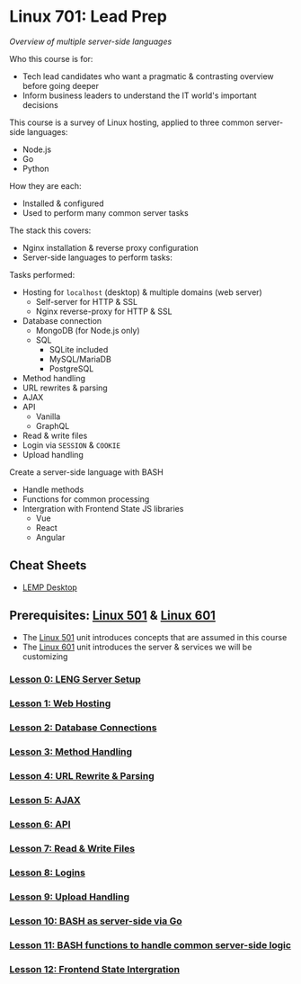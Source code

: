 # Linux 701: Lead Prep
*Overview of multiple server-side languages*

Who this course is for:
- Tech lead candidates who want a pragmatic & contrasting overview before going deeper
- Inform business leaders to understand the IT world's important decisions

This course is a survey of Linux hosting, applied to three common server-side languages:
- Node.js
- Go
- Python

How they are each:
- Installed & configured
- Used to perform many common server tasks

The stack this covers:
- Nginx installation & reverse proxy configuration
- Server-side languages to perform tasks:

Tasks performed:
- Hosting for `localhost` (desktop) & multiple domains (web server)
  - Self-server for HTTP & SSL
  - Nginx reverse-proxy for HTTP & SSL
- Database connection
  - MongoDB (for Node.js only)
  - SQL
    - SQLite included
    - MySQL/MariaDB
    - PostgreSQL
- Method handling
- URL rewrites & parsing
- AJAX
- API
  - Vanilla
  - GraphQL
- Read & write files
- Login via `SESSION` & `COOKIE`
- Upload handling

Create a server-side language with BASH
- Handle methods
- Functions for common processing
- Intergration with Frontend State JS libraries
  - Vue
  - React
  - Angular

## Cheat Sheets
- [LEMP Desktop](https://github.com/inkVerb/vip/blob/master/Cheat-Sheets/LEMP-Desktop.md)

## Prerequisites: [Linux 501](https://github.com/inkVerb/VIP/tree/master/501) & [Linux 601](https://github.com/inkVerb/VIP/tree/master/601)
- The [Linux 501](https://github.com/inkVerb/VIP/tree/master/501) unit introduces concepts that are assumed in this course
- The [Linux 601](https://github.com/inkVerb/VIP/tree/master/601) unit introduces the server & services we will be customizing

### [Lesson 0: LENG Server Setup](https://github.com/inkVerb/vip/blob/master/701/Lesson-00.md)

### [Lesson 1: Web Hosting](https://github.com/inkVerb/vip/blob/master/701/Lesson-01.md)

### [Lesson 2: Database Connections](https://github.com/inkVerb/vip/blob/master/701/Lesson-02.md)

### [Lesson 3: Method Handling](https://github.com/inkVerb/vip/blob/master/701/Lesson-03.md)

### [Lesson 4: URL Rewrite & Parsing](https://github.com/inkVerb/vip/blob/master/701/Lesson-04.md)

### [Lesson 5: AJAX](https://github.com/inkVerb/vip/blob/master/701/Lesson-05.md)

### [Lesson 6: API](https://github.com/inkVerb/vip/blob/master/701/Lesson-06.md)

### [Lesson 7: Read & Write Files](https://github.com/inkVerb/vip/blob/master/701/Lesson-07.md)

### [Lesson 8: Logins](https://github.com/inkVerb/vip/blob/master/701/Lesson-08.md)

### [Lesson 9: Upload Handling](https://github.com/inkVerb/vip/blob/master/701/Lesson-09.md)

### [Lesson 10: BASH as server-side via Go](https://github.com/inkVerb/vip/blob/master/701/Lesson-10.md)

### [Lesson 11: BASH functions to handle common server-side logic](https://github.com/inkVerb/vip/blob/master/701/Lesson-11.md)

### [Lesson 12: Frontend State Intergration](https://github.com/inkVerb/vip/blob/master/701/Lesson-12.md)
